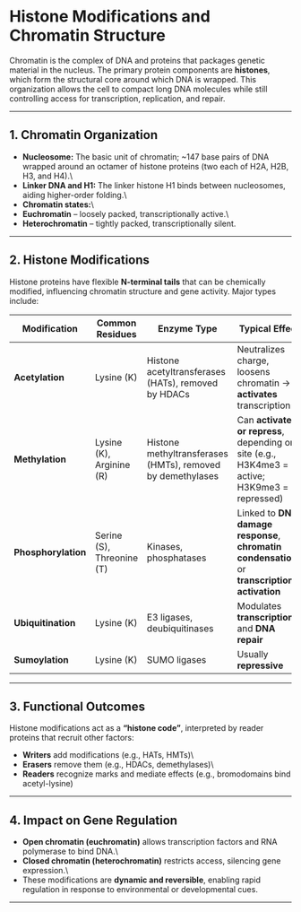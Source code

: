 # Histone Modifications and Chromatin Structure

Chromatin is the complex of DNA and proteins that packages genetic material in the nucleus. The primary protein components are **histones**, which form the structural core around which DNA is wrapped. This organization allows the cell to compact long DNA molecules while still controlling access for transcription, replication, and repair.

------------------------------------------------------------------------

## 1. Chromatin Organization

-   **Nucleosome:** The basic unit of chromatin; \~147 base pairs of DNA wrapped around an octamer of histone proteins (two each of H2A, H2B, H3, and H4).\
-   **Linker DNA and H1:** The linker histone H1 binds between nucleosomes, aiding higher-order folding.\
-   **Chromatin states:**\
-   **Euchromatin** – loosely packed, transcriptionally active.\
-   **Heterochromatin** – tightly packed, transcriptionally silent.

------------------------------------------------------------------------

## 2. Histone Modifications

Histone proteins have flexible **N-terminal tails** that can be chemically modified, influencing chromatin structure and gene activity. Major types include:

| Modification | Common Residues | Enzyme Type | Typical Effect |
|----|----|----|----|
| **Acetylation** | Lysine (K) | Histone acetyltransferases (HATs), removed by HDACs | Neutralizes charge, loosens chromatin → **activates** transcription |
| **Methylation** | Lysine (K), Arginine (R) | Histone methyltransferases (HMTs), removed by demethylases | Can **activate or repress**, depending on site (e.g., H3K4me3 = active; H3K9me3 = repressed) |
| **Phosphorylation** | Serine (S), Threonine (T) | Kinases, phosphatases | Linked to **DNA damage response**, **chromatin condensation**, or **transcriptional activation** |
| **Ubiquitination** | Lysine (K) | E3 ligases, deubiquitinases | Modulates **transcription** and **DNA repair** |
| **Sumoylation** | Lysine (K) | SUMO ligases | Usually **repressive** |

------------------------------------------------------------------------

## 3. Functional Outcomes

Histone modifications act as a **“histone code”**, interpreted by reader proteins that recruit other factors:

-   **Writers** add modifications (e.g., HATs, HMTs)\
-   **Erasers** remove them (e.g., HDACs, demethylases)\
-   **Readers** recognize marks and mediate effects (e.g., bromodomains bind acetyl-lysine)

------------------------------------------------------------------------

## 4. Impact on Gene Regulation

-   **Open chromatin (euchromatin)** allows transcription factors and RNA polymerase to bind DNA.\
-   **Closed chromatin (heterochromatin)** restricts access, silencing gene expression.\
-   These modifications are **dynamic and reversible**, enabling rapid regulation in response to environmental or developmental cues.

------------------------------------------------------------------------
